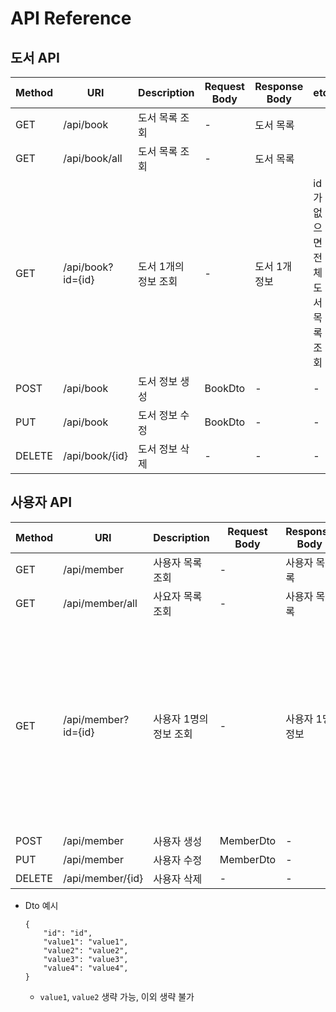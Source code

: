 # API Reference

## 도서 API
| Method | URI                             | Description               | Request Body       | Response Body      | etc                    |
|--------|---------------------------------|---------------------------|--------------------|--------------------|------------------------|
| GET    | /api/book                       | 도서 목록 조회             | -                  | 도서 목록           |                        |
| GET    | /api/book/all                   | 도서 목록 조회             | -                  | 도서 목록           |                        |
| GET    | /api/book?id={id}               | 도서 1개의 정보 조회       | -                   | 도서 1개 정보      | id가 없으면 전체 도서 목록 조회   |
| POST   | /api/book                       | 도서 정보 생성             | BookDto            | -                  | -                      |
| PUT    | /api/book                       | 도서 정보 수정             | BookDto            | -                  | -                      |
| DELETE | /api/book/{id}                  | 도서 정보 삭제             | -                  | -                  | -                      |



## 사용자 API
| Method | URI                             | Description               | Request Body       | Response Body      | etc                    |
|--------|---------------------------------|---------------------------|--------------------|--------------------|------------------------|
| GET    | /api/member                     | 사용자 목록 조회           | -                  | 사용자 목록         |                        |
| GET    | /api/member/all                 | 사요자 목록 조회           | -                  | 사용자 목록         |                        |
| GET    | /api/member?id={id}             | 사용자 1명의 정보 조회     | -                   | 사용자 1명 정보     | id가 없으면 전체 사용자 목록 조회   |
| POST   | /api/member                     | 사용자 생성                | MemberDto          | -                  | -                      |
| PUT    | /api/member                     | 사용자 수정                | MemberDto          | -                  | -                      |
| DELETE | /api/member/{id}                | 사용자 삭제                | -                  | -                  | -                      |



- Dto 예시
    ```
    {
        "id": "id",
        "value1": "value1",
        "value2": "value2",
        "value3": "value3",
        "value4": "value4",
    }
    ```
    - `value1`, `value2` 생략 가능, 이외 생략 불가
